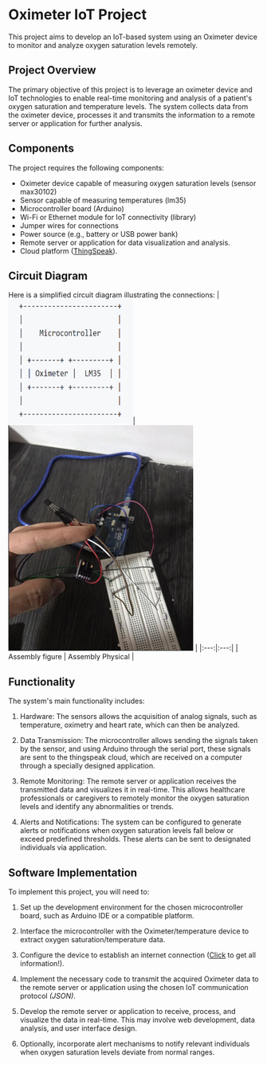 # Oximeter IoT Project

This project aims to develop an IoT-based system using an Oximeter device to monitor and analyze oxygen saturation levels remotely.

## Project Overview

The primary objective of this project is to leverage an oximeter device and IoT technologies to enable real-time monitoring and analysis of a patient's oxygen saturation and temperature levels. The system collects data from the oximeter device, processes it and transmits the information to a remote server or application for further analysis.

## Components

The project requires the following components:

- Oximeter device capable of measuring oxygen saturation levels (sensor max30102)
- Sensor capable of measuring temperatures (lm35)
- Microcontroller board (Arduino)
- Wi-Fi or Ethernet module for IoT connectivity (library)
- Jumper wires for connections
- Power source (e.g., battery or USB power bank)
- Remote server or application for data visualization and analysis. 
- Cloud platform ([ThingSpeak](https://thingspeak.com)).

## Circuit Diagram

Here is a simplified circuit diagram illustrating the connections:
| <img src="/App_Doctor/Imagenes/cuadro.png" alt="cuadro" width="250" height="250" >| ![fisico](/App_Doctor/Imagenes/img.png "Physical") |
|:---:|:---:|
| Assembly figure | Assembly Physical |

## Functionality

The system's main functionality includes:

1. Hardware: The sensors allows the acquisition of analog signals, such as temperature, oximetry and heart rate, which can then be analyzed.

2. Data Transmission: The microcontroller allows sending the signals taken by the sensor, and using Arduino through the serial port, these signals are sent to the thingspeak cloud, which are received on a computer through a specially designed application. 

3. Remote Monitoring: The remote server or application receives the transmitted data and visualizes it in real-time. This allows healthcare professionals or caregivers to remotely monitor the oxygen saturation levels and identify any abnormalities or trends.

4. Alerts and Notifications: The system can be configured to generate alerts or notifications when oxygen saturation levels fall below or exceed predefined thresholds. These alerts can be sent to designated individuals via application.


## Software Implementation

To implement this project, you will need to:

1. Set up the development environment for the chosen microcontroller board, such as Arduino IDE or a compatible platform.

2. Interface the microcontroller with the Oximeter/temperature device to extract oxygen saturation/temperature data.

3. Configure the device to establish an internet connection ([Click](https://github.com/caprivm/virtualization/wiki) to get all information!).

4. Implement the necessary code to transmit the acquired Oximeter data to the remote server or application using the chosen IoT communication protocol *(JSON)*.

5. Develop the remote server or application to receive, process, and visualize the data in real-time. This may involve web development, data analysis, and user interface design.

6. Optionally, incorporate alert mechanisms to notify relevant individuals when oxygen saturation levels deviate from normal ranges. 

